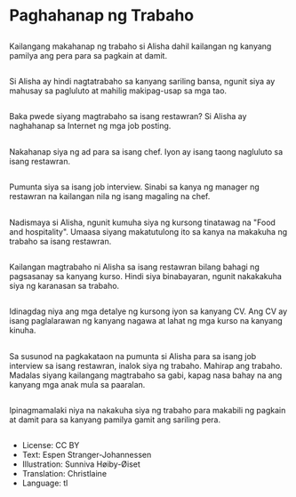 # Paghahanap ng Trabaho

##
Kailangang makahanap ng trabaho si Alisha dahil kailangan ng kanyang pamilya ang pera para sa pagkain at damit.

##
Si Alisha ay hindi nagtatrabaho sa kanyang sariling bansa, ngunit siya ay mahusay sa pagluluto at mahilig makipag-usap sa mga tao.

##
Baka pwede siyang magtrabaho sa isang restawran? Si Alisha ay naghahanap sa Internet ng mga job posting.

##
Nakahanap siya ng ad para sa isang chef. Iyon ay isang taong nagluluto sa isang restawran.

##
Pumunta siya sa isang job interview. Sinabi sa kanya ng manager ng restawran na kailangan nila ng isang magaling na chef.

##
Nadismaya si Alisha, ngunit kumuha siya ng kursong tinatawag na "Food and hospitality". Umaasa siyang makatutulong ito sa kanya na makakuha ng trabaho sa isang restawran.

##
Kailangan magtrabaho ni Alisha sa isang restawran bilang bahagi ng pagsasanay sa kanyang kurso. Hindi siya binabayaran, ngunit nakakakuha siya ng karanasan sa trabaho.

##
Idinagdag niya ang mga detalye ng kursong iyon sa kanyang CV. Ang CV ay isang paglalarawan ng kanyang nagawa at lahat ng mga kurso na kanyang kinuha.

##
Sa susunod na pagkakataon na pumunta si Alisha para sa isang job interview sa isang restawran, inalok siya ng trabaho. Mahirap ang trabaho. Madalas siyang kailangang magtrabaho sa gabi, kapag nasa bahay na ang kanyang mga anak mula sa paaralan.

##
Ipinagmamalaki niya na nakakuha siya ng trabaho para makabili ng pagkain at damit para sa kanyang pamilya gamit ang sariling pera.

##
* License: CC BY
* Text: Espen Stranger-Johannessen
* Illustration: Sunniva Høiby-Øiset
* Translation: Christlaine
* Language: tl
